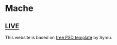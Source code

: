 # Mache

## [LIVE](https://mateuszmagier.github.io/mache/)

This website is based on [free PSD template](https://symu.co/freebies/templates-4/mache-psd-template/) by Symu.
